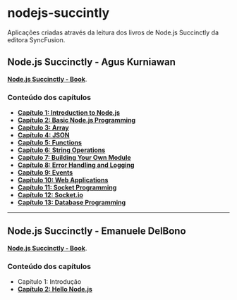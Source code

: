 # nodejs-succintly
Aplicações criadas através da leitura dos livros de Node.js Succinctly da editora SyncFusion.

## Node.js Succinctly - Agus Kurniawan
__[Node.js Succinctly - Book](http://pepa.holla.cz/wp-content/uploads/2016/01/Nodejs_Succinctly.pdf)__.
 
### Conteúdo dos capítulos
- __[Capítulo 1: Introduction to Node.js](agus/capitulo1)__
- __[Capítulo 2: Basic Node.js Programming](agus/capitulo2)__
- __[Capítulo 3: Array](agus/capitulo3)__
- __[Capítulo 4: JSON](agus/capitulo4)__
- __[Capítulo 5: Functions](agus/capitulo5)__
- __[Capítulo 6: String Operations](agus/capitulo6)__
- __[Capítulo 7: Building Your Own Module](agus/capitulo7)__
- __[Capítulo 8: Error Handling and Logging](agus/capitulo8)__
- __[Capítulo 9: Events](agus/capitulo9)__
- __[Capítulo 10: Web Applications](agus/capitulo10)__
- __[Capítulo 11: Socket Programming](agus/capitulo11)__
- __[Capítulo 12: Socket.io](agus/capitulo12)__
- __[Capítulo 13: Database Programming](agus/capitulo13)__

---

## Node.js Succinctly - Emanuele DelBono
__[Node.js Succinctly - Book](https://www.syncfusion.com/resources/techportal/details/ebooks/nodejs)__.

### Conteúdo dos capítulos
- Capítulo 1: Introdução
- __[Capítulo 2: Hello Node.js](emanuele/capitulo2)__
